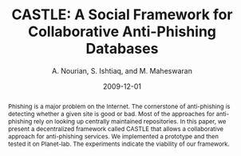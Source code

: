 ---
author: "A. Nourian, S. Ishtiaq, and M. Maheswaran"
title: "CASTLE: A Social Framework for Collaborative Anti-Phishing Databases"
journal: "5th International Conference on Collaborative Computing: Networking, Applications and Worksharing (CollaborateCom 2009)"
location: "Washington D.C., USA"
date: 2009-12-01
abstract: "Phishing is a major problem on the Internet. The cornerstone of anti-phishing is detecting whether a given site is good or bad. Most of the approaches for anti-phishing rely on looking up centrally maintained repositories. In this paper, we present a decentralized framework called CASTLE that allows a collaborative approach for anti-phishing services. We implemented a prototype and then tested it on Planet-lab. The experiments indicate the viability of our framework."
---